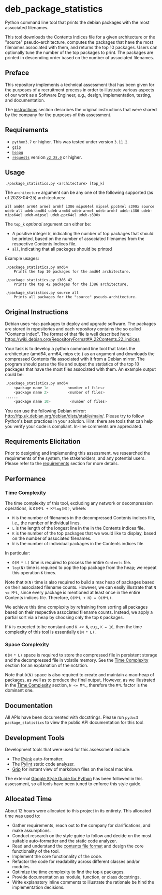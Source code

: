 # deb_package_statistics

Python command line tool that prints the debian packages with the most
associated filenames.

This tool downloads the Contents Indices file for a given architecture or the
"source" pseudo-architecture, computes the packages that have the most filenames
associated with them, and returns the top 10 packages. Users can optionally
tune the number of the top packages to print. The packages are printed in
descending order based on the number of associated filenames.

## Preface

This repository implements a technical assessment that has been given for the
purposes of a recruitment process in order to illustrate various aspects of our
work as a Software Engineer, e.g., design, implementation, testing, and
documentation.

The [instructions](#original-instructions) section describes the original
instructions that were shared by the company for the purposes of this
assessment.

## Requirements

- `python3.7` or higher. This was tested under version `3.11.2`.
- [`gzip`][gzip]
- [`heapq`][heapq]
- [`requests`][requests] version [`v2.28.0`][requests-version] or higher.

## Usage

```
./package_statistics.py <architecture> [top_k]
```

The `architecture` argument can be any one of the following supported (as of
2023-04-25) architectures:

```
all amd64 arm64 armel armhf i386 mips64el mipsel ppc64el s390x source udeb-all udeb-amd64 udeb-arm64 udeb-armel udeb-armhf udeb-i386 udeb-mips64el udeb-mipsel udeb-ppc64el udeb-s390x
```

The `top_k` _optional_ argument can either be:

- A positive integer `K`, indicating the number of top packages that should be
  printed, based on the number of associated filenames from the respective
  Contents Indices file.
- `all`, indicating that all packages should be printed

Example usages:

```
./package_statistics.py amd64
    Prints the top 10 packages for the amd64 architecture.

./package_statistics.py i386 42
    Prints the top 42 packages for the i386 architecture.

./package_statistics.py source all
    Prints all packages for the "source" pseudo-architecture.
```

## Original Instructions

Debian uses `*deb` packages to deploy and upgrade software. The packages are
stored in repositories and each repository contains the so called "Contents
index". The format of that file is well described here:
https://wiki.debian.org/RepositoryFormat#A.22Contents.22_indices

Your task is to develop a python command line tool that takes the architecture
(amd64, arm64, mips etc.) as an argument and downloads the compressed Contents
file associated with it from a Debian mirror. The program should parse the file
and output the statistics of the top 10 packages that have the most files
associated with them. An example output could be:

```bash
./package_statistics.py amd64
    <package name 1>         <number of files>
    <package name 2>         <number of files>
......
    <package name 10>         <number of files>
```

You can use the following Debian mirror:
http://ftp.uk.debian.org/debian/dists/stable/main/. Please try to follow
Python's best practices in your solution. Hint: there are tools that can help
you verify your code is compliant. In-line comments are appreciated.

## Requirements Elicitation

Prior to designing and implementing this assessment, we researched the
requirements of the system, the stakeholders, and any potential users. Please
refer to the [requirements][requirements] section for more details.

## Performance

### Time Complexity

The time complexity of this tool, excluding any network or decompression
operations, is `O(M*L + K*log(N))`, where:

- `M` is the number of filenames in the decompressed Contents indices file,
    i.e., the number of individual lines.
- `L` is the length of the longest line in the in the Contents indices file.
- `K` is the number of the top packages that we would like to display, based on
    the number of associated filenames.
- `N` is the number of individual packages in the Contents indices file.

In particular:

- `O(M * L)` time is required to process the entire `Contents` file.
- `log(N)` time is required to pop the top package from the heap; we repeat this
  operation `K` times.

Note that `O(N)` time is also required to build a max heap of packages based on
their associated filename counts. However, we can easily illustrate that
`N <= M*L`, since every package is mentioned at least once in the entire
Contents indices file. Therefore, `O(M*L + N) = O(M*L)`.

We achieve this time complexity by refraining from sorting all packages based
on their respective associated filename counts. Instead, we apply a partial sort
via a heap by choosing only the top `K` packages.

If `K` is expected to be constant and `K << N`, e.g., `K = 10`, then the time
complexity of this tool is essentially `O(M * L)`.

### Space Complexity

`O(M * L)` space is required to store the compressed file in persistent storage
and the decompressed file in volatile memory. See the
[Time Complexity](#time-complexity) section for an explanation of the notation.

Note that `O(N)` space is also required to create and maintain a max-heap of
packages, as well as to produce the final output. However, as we illustrated in
the [Time Complexity](#time-complexity) section, `N <= M*L`, therefore the
`M*L` factor is the dominant one.

## Documentation

All APIs have been documented with docstrings. Please run
`pydoc3 package_statistics` to view the public API documentation for this tool.

## Development Tools

Development tools that were used for this assessment include:

- The [Pyink][pyink] auto-formatter.
- The [Pylint][pylint] static code analyzer.
- [Grip][grip] for instant view of markdown files on the local machine.

The external [Google Style Guide for Python][google-python] has been followed
in this assessment, so all tools have been tuned to enforce this style guide.

## Allocated Time

About 12 hours were allocated to this project in its entirety. This allocated
time was used to:

- Gather requirements, reach out to the company for clarifications, and make
  assumptions.
- Conduct research on the style guide to follow and decide on the most suitable
  auto-formatter and the static code analyzer.
- Read and understand the [contents file format][contents] and design the
  core functionality of the tool.
- Implement the core functionality of the code.
- Refactor the code for readability across different classes and/or modules.
- Optimize the time complexity to find the top `K` packages.
- Provide documentation as module, function, or class docstrings.
- Write explanatory inline comments to illustrate the rationale be hind the
  implementation decisions.

[contents]: https://wiki.debian.org/RepositoryFormat#A.22Contents.22_indices
[google-python]: https://google.github.io/styleguide/pyguide.html
[grip]: https://github.com/joeyespo/grip
[gzip]: https://docs.python.org/3/library/gzip.html
[heapq]: https://docs.python.org/3/library/heapq.html
[pyink]: https://github.com/google/pyink
[pylint]: https://pypi.org/project/pylint
[requests]: https://pypi.org/project/requests/
[requests-version]: https://github.com/psf/requests/releases/tag/v2.28.0
[requirements]: docs/requirements.md
